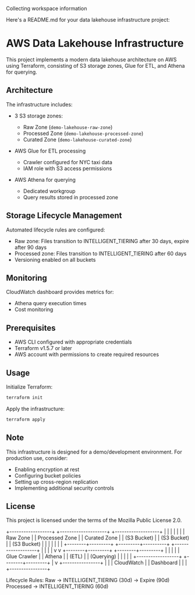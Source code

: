 Collecting workspace information

Here's a README.md for your data lakehouse infrastructure project:

# AWS Data Lakehouse Infrastructure

This project implements a modern data lakehouse architecture on AWS using Terraform, consisting of S3 storage zones, Glue for ETL, and Athena for querying.

## Architecture

The infrastructure includes:

- 3 S3 storage zones:
  - Raw Zone (`demo-lakehouse-raw-zone`)
  - Processed Zone (`demo-lakehouse-processed-zone`) 
  - Curated Zone (`demo-lakehouse-curated-zone`)

- AWS Glue for ETL processing
  - Crawler configured for NYC taxi data
  - IAM role with S3 access permissions

- AWS Athena for querying
  - Dedicated workgroup
  - Query results stored in processed zone

## Storage Lifecycle Management

Automated lifecycle rules are configured:

- Raw zone: Files transition to INTELLIGENT_TIERING after 30 days, expire after 90 days
- Processed zone: Files transition to INTELLIGENT_TIERING after 60 days
- Versioning enabled on all buckets

## Monitoring

CloudWatch dashboard provides metrics for:
- Athena query execution times
- Cost monitoring

## Prerequisites

- AWS CLI configured with appropriate credentials
- Terraform v1.5.7 or later
- AWS account with permissions to create required resources

## Usage

Initialize Terraform:
```sh
terraform init
```

Apply the infrastructure:
```sh
terraform apply
```

## Note

This infrastructure is designed for a demo/development environment. For production use, consider:

- Enabling encryption at rest
- Configuring bucket policies
- Setting up cross-region replication
- Implementing additional security controls

## License

This project is licensed under the terms of the Mozilla Public License 2.0.


+------------------+     +--------------------+     +-------------------+
|                  |     |                    |     |                   |
|   Raw Zone       |     |  Processed Zone    |     |   Curated Zone   |
| (S3 Bucket)      |     |   (S3 Bucket)      |     |   (S3 Bucket)    |
|                  |     |                    |     |                   |
+--------+---------+     +---------+----------+     +-------------------+
         |                         |
         |                         |
         v                         v
+--------+---------+     +--------+---------+
|                  |     |                  |
|  Glue Crawler    |     |     Athena      |
|  (ETL)          |     |   (Querying)     |
|                  |     |                  |
+------------------+     +--------+---------+
                                 |
                                 v
                        +----------------+
                        |                |
                        |   CloudWatch   |
                        |   Dashboard    |
                        |                |
                        +----------------+

Lifecycle Rules:
Raw → INTELLIGENT_TIERING (30d) → Expire (90d)
Processed → INTELLIGENT_TIERING (60d)
